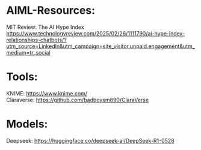# AIML-Resources:
MIT Review: The AI Hype Index  
https://www.technologyreview.com/2025/02/26/1111790/ai-hype-index-relationships-chatbots/?utm_source=LinkedIn&utm_campaign=site_visitor.unpaid.engagement&utm_medium=tr_social


# Tools:
KNIME: https://www.knime.com/  
Claraverse: https://github.com/badboysm890/ClaraVerse


# Models:
Deepseek: https://huggingface.co/deepseek-ai/DeepSeek-R1-0528
